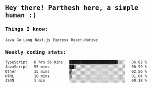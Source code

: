 <samp>
    <h2>Hey there! Parthesh here, a simple human :)</h2>
    <h3>Things I know: </h3>
    <code>Java</code> <code>Go Lang</code> <code>Next.js</code> <code>Express</code> <code>React-Native</code>
    <h3>Weekly coding stats:</h3>
<!--START_SECTION:waka-->

```txt
TypeScript   8 hrs 56 mins   █████████████████████▓░░░   86.62 %
JavaScript   55 mins         ██▒░░░░░░░░░░░░░░░░░░░░░░   08.99 %
Other        15 mins         ▓░░░░░░░░░░░░░░░░░░░░░░░░   02.56 %
HTML         10 mins         ▒░░░░░░░░░░░░░░░░░░░░░░░░   01.64 %
JSON         1 min           ░░░░░░░░░░░░░░░░░░░░░░░░░   00.18 %
```

<!--END_SECTION:waka-->
</samp>
